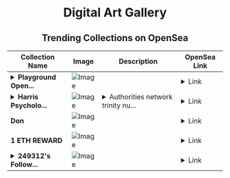 <div align="center">

# Digital Art Gallery

## Trending Collections on OpenSea

| Collection Name                       | Image                                                                                     | Description                       | OpenSea Link                                                                                          |
|---------------------------------------|-------------------------------------------------------------------------------------------|-----------------------------------|--------------------------------------------------------------------------------------------------------|
| **<details><summary>Playground Open...</summary>Playground Open Ticketing Ecosystem Event 12087</details>** | ![Image](https://i.seadn.io/s/raw/files/ad4b567b5e819f5eb9dc8588aeb6896f.png?w=500&auto=format?w=200&auto=format) |  | <details><summary>Link</summary>[Playground Open Ticketing Ecosystem Event 12087](https://opensea.io/collection/playground-open-ticketing-ecosystem-event-12087)</details> |
| **<details><summary>Harris Psycholo...</summary>Harris Psychology</details>** | ![Image](https://i.seadn.io/s/raw/files/a43204e67d1d8b3f8e873a4b083665d4.jpg?w=500&auto=format?w=200&auto=format) | <details><summary>Authorities network trinity nu...</summary>Authorities network trinity numerous</details> | <details><summary>Link</summary>[Harris Psychology](https://opensea.io/collection/harris-psychology)</details> |
| **Don** | ![Image](https://i.seadn.io/s/raw/files/ca1f05c3e95c1d2ce1ff3f7aa7b1c265.jpg?w=500&auto=format?w=200&auto=format) |  | <details><summary>Link</summary>[Don](https://opensea.io/collection/don-50)</details> |
| **1 ETH REWARD** | ![Image](https://i.seadn.io/s/raw/files/904a83dc63f97ab5b9e7178fe7d1bdfb.png?w=500&auto=format?w=200&auto=format) |  | <details><summary>Link</summary>[1 ETH REWARD](https://opensea.io/collection/1-eth-reward-2)</details> |
| **<details><summary>249312's Follow...</summary>249312's Follower</details>** | ![Image](https://i.seadn.io/s/raw/files/19f9f090920392cc3650cbdf4361755b.png?w=500&auto=format?w=200&auto=format) |  | <details><summary>Link</summary>[249312's Follower](https://opensea.io/collection/249312-s-follower)</details> |

</div>